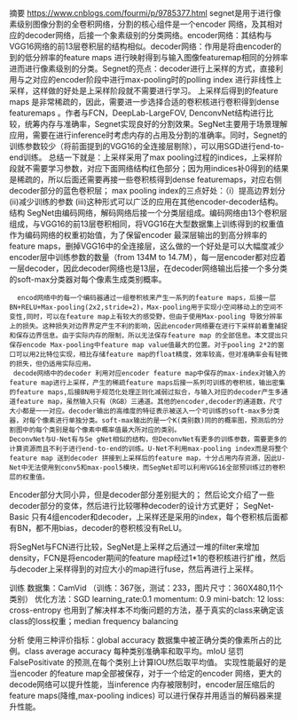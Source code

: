 摘要 https://www.cnblogs.com/fourmi/p/9785377.html 
segnet是用于进行像素级别图像分割的全卷积网络，分割的核心组件是一个encoder 网络，及其相对应的decoder网络，后接一个象素级别的分类网络。encoder网络：其结构与VGG16网络的前13层卷积层的结构相似。decoder网络：作用是将由encoder的到的低分辨率的feature maps 进行映射得到与输入图像featuremap相同的分辨率进而进行像素级别的分类。Segnet的亮点：decoder进行上采样的方式，直接利用与之对应的encoder阶段中进行max-pooling时的polling index 进行非线性上采样，这样做的好处是上采样阶段就不需要进行学习。 上采样后得到的feature maps 是非常稀疏的，因此，需要进一步选择合适的卷积核进行卷积得到dense featuremaps 。作者与FCN，DeepLab-LargeFOV, DenconvNet结构进行比较，统筹内存与准确率，Segnet实现良好的分割效果。SegNet主要用于场景理解应用，需要在进行inference时考虑内存的占用及分割的准确率。同时，Segnet的训练参数较少（将前面提到的VGG16的全连接层剔除），可以用SGD进行end-to-end训练。
总结一下就是：上采样采用了max pooling过程的indices，上采样阶段就不需要学习参数，对应下面网络结构红色部分；因为用indices补0得到的结果是稀疏的，所以后面还需要再接一些卷积核得到dense featuremaps，对应右侧decoder部分的蓝色卷积层；
max pooling index的三点好处：（i）提高边界划分 (ii)减少训练的参数 (iii)这种形式可以广泛的应用在其他encoder-decoder结构。
结构
      SegNet由编码网络，解码网络后接一个分类层组成。编码网络由13个卷积层组成，与VGG16的前13层卷积相同，将VGG16在大型数据集上训练得到的权重值作为编码网络的权重初始值，为了保留encoder 最深层输出的到高分辨率的feature maps，删掉VGG16中的全连接层，这么做的一个好处是可以大幅度减少encoder层中训练参数的数量（from 134M to 14.7M），每一层encoder都对应着一层decoder，因此decoder网络也是13层，在decoder网络输出后接一个多分类的soft-max分类器对每个像素生成类别概率。
 
      encod网络中的每一个编码器通过一组卷积核来产生一系列的feature maps，后接一层BN+RELU+Max-pooling(2x2,stride=2)，Max-pooling用于实现小空间移动上的空间不变性,同时，可以在feature map上有较大的感受野，但由于使用Max-pooling 导致分辨率上的损失。这种损失对边界界定产生不利的影响，因此encoder网络要在进行下采样前着重捕捉和保存边界信息。由于实际内存的限制，所以无法保存feature map 的全部信息。本文提出只保存encode Max-pooling中feature map value值最大的位置。对于pooling 2*2的窗口可以用2比特位实现，相比存储feature map的float精度，效率较高，但对准确率会有轻微的损失，但仍适用实际应用。
     decode网络中的decoder 利用对应encoder feature map中保存的max-index对输入的feature map进行上采样，产生的稀疏feature maps后接一系列可训练的卷积核，输出密集的feature maps,后接BN用于规范化处理正则化减弱过拟合，与输入对应的decoder产生多通道feature map，虽然输入只有（RGB）三通道。其他的encoder,decoder的通道数，尺寸大小都是一一对应。decoder输出的高维度的特征表示被送入一个可训练的soft-max多分类器，对每个像素进行单独分类。soft-max输出的是一个K(类别数)同的的概率图，预测后的分割图中的每个类别是每个像素中概率值最大所对应的类别。
    DeconvNet与U-Net有与Se gNet相似的结构，但DeconvNet有更多的训练参数，需要更多的计算资源而且不利于进行end-to-end的训练。U-Net不利用max-pooling index而是将整个feature map 送到decoder 拼接到上采样后的feature map，十分占用内存资源，因此U-Net中无法使用到conv5和max-pool5模块，而SegNet却可以利用VGG16全部预训练过的卷积层的权重值。

Encoder部分大同小异，但是decoder部分差别挺大的；
然后论文介绍了一些decoder部分的变体，然后进行比较哪种decoder的设计方式更好；
SegNet-Basic 只有4组encoder和decoder，上采样还是采用的index，每个卷积核后面都有BN，都不用bias，decoder的卷积核没有ReLU。

将SegNet与FCN进行比较，SegNet是上采样之后通过一堆的filter来增加density，FCN是将encoder期间的feature map经过1*1的卷积核进行扩维，然后与decoder上采样得到的对应大小的map进行fuse，然后再进行上采样。

训练
    数据集：CamVid （训练：367张，测试：233，图片尺寸：360X480,11个类别）
    优化方法：SGD
    learning_rate:0.1
    momentum: 0.9
    mini-batch: 12
loss: cross-entropy 也用到了解决样本不均衡问题的方法，基于真实的class来确定该class的loss权重；median frequency balancing

分析
使用三种评价指标：global accuracy 数据集中被正确分类的像素所占的比例。class average accuracy 每种类别准确率和取平均。mIoU 惩罚FalsePositivate 的预测,在每个类别上计算IOU然后取平均值。
   实现性能最好的是当encoder 的feature map全部被保存，对于一个给定的encoder 网络，更大的decode网络可以提升性能，当inference 内存被限制时，encoder层压缩后的feature maps(降维,max-pooling indices) 可以进行保存并用适当的解码器来提升性能。

